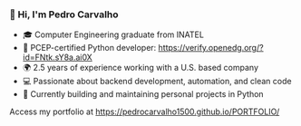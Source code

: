 

### 👋 Hi, I'm Pedro Carvalho

- 🎓 Computer Engineering graduate from INATEL
- 🐍 PCEP-certified Python developer: https://verify.openedg.org/?id=FNtk.sY8a.ai0X
- 🌍 2.5 years of experience working with a U.S. based company
- 💻 Passionate about backend development, automation, and clean code
- 🚀 Currently building and maintaining personal projects in Python


Access my portfolio at https://pedrocarvalho1500.github.io/PORTFOLIO/ 
